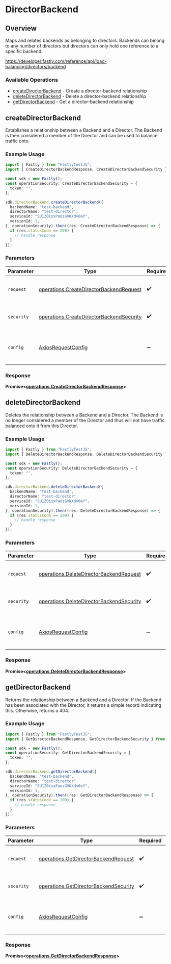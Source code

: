 # DirectorBackend

## Overview

Maps and relates backends as belonging to directors. Backends can belong to any number of directors but directors can only hold one reference to a specific backend.

<https://developer.fastly.com/reference/api/load-balancing/directors/backend>
### Available Operations

* [createDirectorBackend](#createdirectorbackend) - Create a director-backend relationship
* [deleteDirectorBackend](#deletedirectorbackend) - Delete a director-backend relationship
* [getDirectorBackend](#getdirectorbackend) - Get a director-backend relationship

## createDirectorBackend

Establishes a relationship between a Backend and a Director. The Backend is then considered a member of the Director and can be used to balance traffic onto.

### Example Usage

```typescript
import { Fastly } from "FastlyTestJS";
import { CreateDirectorBackendResponse, CreateDirectorBackendSecurity } from "FastlyTestJS/dist/sdk/models/operations";

const sdk = new Fastly();
const operationSecurity: CreateDirectorBackendSecurity = {
  token: "",
};

sdk.directorBackend.createDirectorBackend({
  backendName: "test-backend",
  directorName: "test-director",
  serviceId: "SU1Z0isxPaozGVKXdv0eY",
  versionId: 1,
}, operationSecurity).then((res: CreateDirectorBackendResponse) => {
  if (res.statusCode == 200) {
    // handle response
  }
});
```

### Parameters

| Parameter                                                                                            | Type                                                                                                 | Required                                                                                             | Description                                                                                          |
| ---------------------------------------------------------------------------------------------------- | ---------------------------------------------------------------------------------------------------- | ---------------------------------------------------------------------------------------------------- | ---------------------------------------------------------------------------------------------------- |
| `request`                                                                                            | [operations.CreateDirectorBackendRequest](../../models/operations/createdirectorbackendrequest.md)   | :heavy_check_mark:                                                                                   | The request object to use for the request.                                                           |
| `security`                                                                                           | [operations.CreateDirectorBackendSecurity](../../models/operations/createdirectorbackendsecurity.md) | :heavy_check_mark:                                                                                   | The security requirements to use for the request.                                                    |
| `config`                                                                                             | [AxiosRequestConfig](https://axios-http.com/docs/req_config)                                         | :heavy_minus_sign:                                                                                   | Available config options for making requests.                                                        |


### Response

**Promise<[operations.CreateDirectorBackendResponse](../../models/operations/createdirectorbackendresponse.md)>**


## deleteDirectorBackend

Deletes the relationship between a Backend and a Director. The Backend is no longer considered a member of the Director and thus will not have traffic balanced onto it from this Director.

### Example Usage

```typescript
import { Fastly } from "FastlyTestJS";
import { DeleteDirectorBackendResponse, DeleteDirectorBackendSecurity } from "FastlyTestJS/dist/sdk/models/operations";

const sdk = new Fastly();
const operationSecurity: DeleteDirectorBackendSecurity = {
  token: "",
};

sdk.directorBackend.deleteDirectorBackend({
  backendName: "test-backend",
  directorName: "test-director",
  serviceId: "SU1Z0isxPaozGVKXdv0eY",
  versionId: 1,
}, operationSecurity).then((res: DeleteDirectorBackendResponse) => {
  if (res.statusCode == 200) {
    // handle response
  }
});
```

### Parameters

| Parameter                                                                                            | Type                                                                                                 | Required                                                                                             | Description                                                                                          |
| ---------------------------------------------------------------------------------------------------- | ---------------------------------------------------------------------------------------------------- | ---------------------------------------------------------------------------------------------------- | ---------------------------------------------------------------------------------------------------- |
| `request`                                                                                            | [operations.DeleteDirectorBackendRequest](../../models/operations/deletedirectorbackendrequest.md)   | :heavy_check_mark:                                                                                   | The request object to use for the request.                                                           |
| `security`                                                                                           | [operations.DeleteDirectorBackendSecurity](../../models/operations/deletedirectorbackendsecurity.md) | :heavy_check_mark:                                                                                   | The security requirements to use for the request.                                                    |
| `config`                                                                                             | [AxiosRequestConfig](https://axios-http.com/docs/req_config)                                         | :heavy_minus_sign:                                                                                   | Available config options for making requests.                                                        |


### Response

**Promise<[operations.DeleteDirectorBackendResponse](../../models/operations/deletedirectorbackendresponse.md)>**


## getDirectorBackend

Returns the relationship between a Backend and a Director. If the Backend has been associated with the Director, it returns a simple record indicating this. Otherwise, returns a 404.

### Example Usage

```typescript
import { Fastly } from "FastlyTestJS";
import { GetDirectorBackendResponse, GetDirectorBackendSecurity } from "FastlyTestJS/dist/sdk/models/operations";

const sdk = new Fastly();
const operationSecurity: GetDirectorBackendSecurity = {
  token: "",
};

sdk.directorBackend.getDirectorBackend({
  backendName: "test-backend",
  directorName: "test-director",
  serviceId: "SU1Z0isxPaozGVKXdv0eY",
  versionId: 1,
}, operationSecurity).then((res: GetDirectorBackendResponse) => {
  if (res.statusCode == 200) {
    // handle response
  }
});
```

### Parameters

| Parameter                                                                                      | Type                                                                                           | Required                                                                                       | Description                                                                                    |
| ---------------------------------------------------------------------------------------------- | ---------------------------------------------------------------------------------------------- | ---------------------------------------------------------------------------------------------- | ---------------------------------------------------------------------------------------------- |
| `request`                                                                                      | [operations.GetDirectorBackendRequest](../../models/operations/getdirectorbackendrequest.md)   | :heavy_check_mark:                                                                             | The request object to use for the request.                                                     |
| `security`                                                                                     | [operations.GetDirectorBackendSecurity](../../models/operations/getdirectorbackendsecurity.md) | :heavy_check_mark:                                                                             | The security requirements to use for the request.                                              |
| `config`                                                                                       | [AxiosRequestConfig](https://axios-http.com/docs/req_config)                                   | :heavy_minus_sign:                                                                             | Available config options for making requests.                                                  |


### Response

**Promise<[operations.GetDirectorBackendResponse](../../models/operations/getdirectorbackendresponse.md)>**

